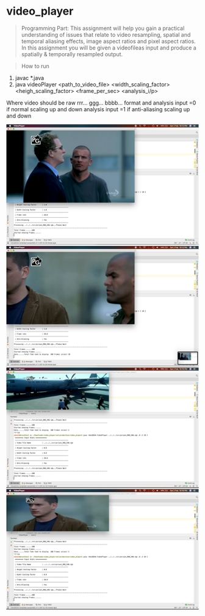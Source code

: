 # video_player
> Programming Part:
This assignment will help you gain a practical understanding of issues that relate to video resampling, spatial and temporal aliasing effects, image aspect ratios and pixel aspect ratios. In this assignment you will be given a videofileas input and produce a spatially & temporally resampled output.

> How to run 
1. javac *.java
2. java videoPlayer <path_to_video_file> <width_scaling_factor> <heigh_scaling_factor> <frame_per_sec> <analysis_i/p>

Where video should be raw rrr... ggg... bbbb... format and 
analysis input =0 if normal scaling up and down 
analysis input =1 if anti-aliasing scaling up and down 


![Results](https://github.com/mukeshkdangi/video_player/blob/master/src/pics1.png)
![Results](https://github.com/mukeshkdangi/video_player/blob/master/src/pics2.png)
![Results](https://github.com/mukeshkdangi/video_player/blob/master/src/pics4.png)
![Results](https://github.com/mukeshkdangi/video_player/blob/master/src/pics5.png)
